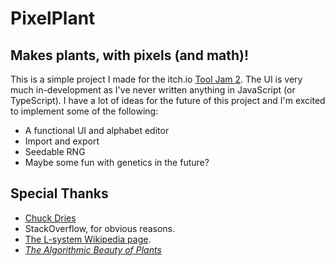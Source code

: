 # PixelPlant

## Makes plants, with pixels (and math)!
This is a simple project I made for the itch.io [Tool Jam 2](https://itch.io/jam/the-tool-jam-2).
The UI is very much in-development as I've never written anything in JavaScript (or TypeScript).
I have a lot of ideas for the future of this project and I'm excited to implement some of the following:
- A functional UI and alphabet editor
- Import and export
- Seedable RNG
- Maybe some fun with genetics in the future?

## Special Thanks
- [Chuck Dries](https://github.com/chuckdries)
- StackOverflow, for obvious reasons.
- [The L-system Wikipedia page](https://en.wikipedia.org/wiki/L-system).
- [*The Algorithmic Beauty of Plants*](https://archive.org/details/the-algorithmic-beauty-of-plants)

